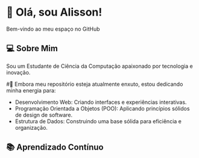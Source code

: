 # 👋 Olá, sou Alisson!
Bem-vindo ao meu espaço no GitHub

## 💻 Sobre Mim

Sou um Estudante de Ciência da Computação apaixonado por tecnologia e inovação.  

#🚀 Embora meu repositório esteja atualmente enxuto, estou dedicando minha energia para:

- Desenvolvimento Web: Criando interfaces e experiências interativas.
- Programação Orientada a Objetos (POO): Aplicando princípios sólidos de design de software.
- Estrutura de Dados: Construindo uma base sólida para eficiência e organização.

## 📚 Aprendizado Contínuo




